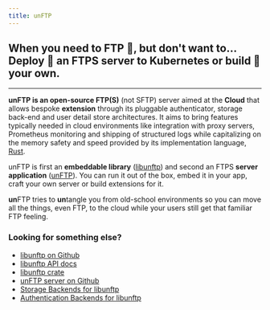 ```yaml
---
title: unFTP
---
```


## When you need to FTP 💾, but don't want to... Deploy 🚀 an FTPS server to Kubernetes or build 🧰 your own.
---

**unFTP is an open-source FTP(S)** (not SFTP) server aimed at the **Cloud** that allows bespoke **extension** through 
its pluggable authenticator, storage back-end and user detail store architectures. It aims to bring features typically 
needed in cloud environments like integration with proxy servers, Prometheus monitoring and shipping of structured 
logs while capitalizing on the memory safety and speed provided by its implementation language, [Rust](https://www.rust-lang.org/).

unFTP is first an **embeddable library** ([libunftp](https://crates.io/crates/libunftp)) and second an 
FTPS **server application** ([unFTP](https://github.com/bolcom/unFTP)). You can run it out of the box, embed it in your 
app, craft your own server or build extensions for it.

**un**FTP tries to **un**tangle you from old-school environments so you can move all the things, even FTP, to the cloud 
while your users still get that familiar FTP feeling.

### Looking for something else?

- [libunftp on Github](https://github.com/bolcom/libunftp)
- [libunftp API docs](https://docs.rs/libunftp/latest)
- [libunftp crate](https://crates.io/crates/libunftp)
- [unFTP server on Github](https://github.com/bolcom/unFTP)
- [Storage Backends for libunftp](https://crates.io/search?page=1&per_page=10&q=unftp-sbe-)
- [Authentication Backends for libunftp](https://crates.io/search?page=1&per_page=10&q=unftp-auth-)
